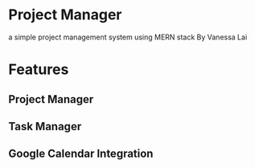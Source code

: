 # Project Manager
a simple project management system using MERN stack
By Vanessa Lai

# Features
## Project Manager

## Task Manager

## Google Calendar Integration
